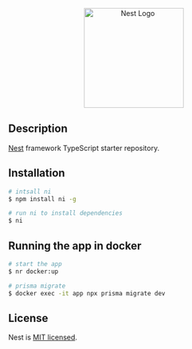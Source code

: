 <p align="center">
  <a href="http://nestjs.com/" target="blank"><img src="https://nestjs.com/img/logo-small.svg" width="200" alt="Nest Logo" /></a>
</p>

[circleci-image]: https://img.shields.io/circleci/build/github/nestjs/nest/master?token=abc123def456
[circleci-url]: https://circleci.com/gh/nestjs/nest

## Description

[Nest](https://github.com/nestjs/nest) framework TypeScript starter repository.

## Installation

```bash
# intsall ni
$ npm install ni -g

# run ni to install dependencies
$ ni
```

## Running the app in docker

```bash
# start the app
$ nr docker:up

# prisma migrate
$ docker exec -it app npx prisma migrate dev
```

## License

Nest is [MIT licensed](LICENSE).

